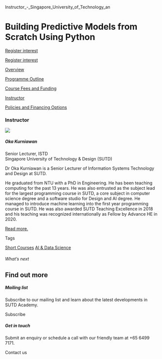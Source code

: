 Instructor_-_Singapore_University_of_Technology_an



Building Predictive Models from Scratch Using Python
====================================================

[Register interest](/admissions/academy/short-courses/short-courses-register-your-interest/?coursename=building-predictive-models-from-scratch-using-python)

[Register interest](/admissions/academy/short-courses/short-courses-register-your-interest/?coursename=building-predictive-models-from-scratch-using-python)

[Overview](/course/building-predictive-models-from-scratch-using-python/#tabs)

[Programme Outline](/course/building-predictive-models-from-scratch-using-python/programme-outline/#tabs)

[Course Fees and Funding](/course/building-predictive-models-from-scratch-using-python/course-fees-and-funding/#tabs)

[Instructor](/course/building-predictive-models-from-scratch-using-python/instructor/#tabs)

[Policies and Financing Options](/course/building-predictive-models-from-scratch-using-python/policies-and-financing-options/#tabs)

### Instructor



![](https://www.sutd.edu.sg/wp-content/uploads/2024/12/oka-2_2568036.jpg?w=120)

##### **Oka Kurniawan**

Senior Lecturer, ISTD  
Singapore University of Technology & Design (SUTD)

Dr Oka Kurniawan is a Senior Lecturer of Information Systems Technology and Design at SUTD.

He graduated from NTU with a PhD in Engineering. He has been teaching computing for the past 13 years. He was also entrusted as the subject lead for the largest programming course in SUTD, a core subject in computer science degree and a software studio for Design and AI degree. He managed to introduce machine learning into the first year programming course in SUTD. He was also awarded SUTD Teaching Excellence in 2018 and his teaching was recognized internationally as Fellow by Advance HE in 2020.

[Read more.](/profile/oka-kurniawan)

Tags

[Short Courses](/admissions/academy/courses-and-modules/?academy-type-course=780)
[AI & Data Science](/admissions/academy/courses-and-modules/?discipline=782)

###### What’s next

Find out more
-------------

##### Mailing list

Subscribe to our mailing list and learn about the latest developments in SUTD Academy.

Subscribe

##### Get in touch

Submit an enquiry or schedule a call with our friendly team at +65 6499 7171.

Contact us

